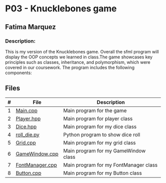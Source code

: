 # P03 - Knucklebones game
## Fatima Marquez
### Description:

This is my version of the Knucklebones game. Overall the sfml program will display the OOP concepts we learned in class.The game showcases key principles such as classes, inheritance, and polymorphism, which were covered in our coursework. The program includes the following components:

## Files

|   #   | File            | Description                                        |
| :---: | --------------- | -------------------------------------------------- |
|   1   | [Main.cpp](main.cpp/) | Main program for the game  |
|   2   | [Player.hpp](player.hpp/) | Main program for player class     |
|   3   | [Dice.hpp](dice.hpp/) | Main program for my dice class     |
|   4   | [roll_die.py](roll_die.py/) | Python program to show dice roll   |
|   5   | [Grid.cpp](grid.cpp/) | Main program for my grid class     |
|   6   | [GameWindow.cpp](GameWindow.cpp/) | Main program for my GameWindow class     |
|   7   | [FontManager.cpp](FontManager.cpp/) | Main program for my FontManager class     |
|   8   | [Button.cpp](Button.cpp/) | Main program for my Button class     |
